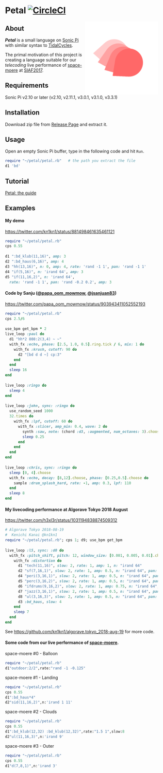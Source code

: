# Petal [![CircleCI](https://circleci.com/gh/siaflab/petal.svg?style=svg)](https://circleci.com/gh/siaflab/petal)
<img src="logo/p1.cfdg.png" alt="Petal logo" title="Petal" width="240" height="240" align="right" />

## About

_**Petal**_ is a small language on [Sonic Pi](http://sonic-pi.net/) with similar syntax to [TidalCycles](https://tidalcycles.org).

The primal motivation of this project is creating a language suitable for our _telecoding_ live performance of [space-moere](https://space-moere.org/) at [SIAF2017](https://siaf.jp/2017/).

## Requirements

Sonic Pi v2.10 or later (v2.10, v2.11.1, v3.0.1, v3.1.0, v3.3.1)

## Installation

Download zip file from [Release Page](https://github.com/siaflab/petal/releases/) and extract it.

## Usage

Open an empty Sonic Pi buffer, type in the following code and hit `Run`.

```ruby
require "~/petal/petal.rb"   # the path you extract the file
d1 'bd'
```

## Tutorial

[Petal: the guide](https://github.com/siaflab/petal/blob/master/patterns.md)

## Examples

#### My demo
https://twitter.com/kn1kn1/status/881498461635461121

```ruby
require "~/petal/petal.rb"
cps 0.55

d1 ":bd_klub(11,16)", amp: 3
d2 ":bd_haus(6,16)", amp: 4
d3 "hh(13,16)", n: 0, amp: 4, rate: 'rand -1 1', pan: 'rand -1 1'
d4 "if(5,16)", n: 'irand 64', amp: 3
d5 "if(11,16,2)", n: 'irand 64',
  rate: 'rand -1 1', pan: 'rand -0.2 0.2', amp: 3
```

#### Code by Sanju ([@papa_oom_mowmow](https://twitter.com/papa_oom_mowmow/), [@jsanjuan83](https://github.com/jsanjuan83))
https://twitter.com/papa_oom_mowmow/status/903943411052552193

```ruby
require "~/petal/petal.rb"
cps 2.5/6

use_bpm get_bpm * 2
live_loop :paul do
  d1 "hh*2 808:2(3,4) ~ ~"
  with_fx :echo, phase: [2.5, 1.0, 0.5].ring.tick / 6, mix: 1 do
    with_fx :krush, cutoff: 90 do
      d2 "[bd d d ~] cp:3"
    end
  end
  sleep 16
end

live_loop :ringo do
  sleep 4
end

live_loop :john, sync: :ringo do
  use_random_seed 1000
  32.times do
    with_fx :lpf, cutoff: 60 do
      with_fx :slicer, amp_min: 0.4, wave: 2 do
        synth :saw, note: (chord :d3, :augmented, num_octaves: 3).choose, release: 4.5 unless one_in 3
        sleep 0.25
      end
    end
  end
end

live_loop :chris, sync: :ringo do
  sleep [0, 4].choose
  with_fx :echo, decay: [8,12].choose, phase: [0.25,0.5].choose do
    sample :drum_splash_hard, rate: -1, amp: 0.3, lpf: 110
  end
  sleep 8
end
```

#### My livecoding performance at Algorave Tokyo 2018 August
https://twitter.com/h3xl3r/status/1031194838874509312

```ruby
# Algorave Tokyo 2018-08-19
#  Kenichi Kanai @kn1kn1
require "~/petal/petal.rb"; cps 1; d9; use_bpm get_bpm

live_loop :l5, sync: :d0 do
  with_fx :pitch_shift, pitch: 12, window_size: [0.001, 0.005, 0.01].choose do
    with_fx :distortion do
      d1 "tech(11,16)", slow: 2, rate: 1, amp: 1, n: "irand 64"
      d2 "sf(7,16,1)", slow: 2, rate: 1, amp: 0.5, n: "irand 64", pan: "rand -0.5 0.5"
      d4 "peri(3,16,1)", slow: 2, rate: 1, amp: 0.5, n: "irand 64", pan: "rand -0.5 0.5"
      d5 "perc(3,16,2)", slow: 2, rate: 1, amp: 0.5, n: "irand 64", pan: "rand -0.5 0.5"
      d6 "ifdrums(9,16,2)", slow: 2, rate: 1, amp: 0.75, n: "irand 64", pan: "rand -0.5 0.5"
      d7 "jazz(3,16,1)", slow: 2, rate: 1, amp: 0.5, n: "irand 64", pan: "rand -0.5 0.5"
      d8 "ul(3,16,3)", slow: 2, rate: 1, amp: 0.5, n: "irand 64", pan: "rand -0.5 0.5"
      d3 :bd_haus, slow: 4
    end
    sleep 7
  end
end
```

See https://github.com/kn1kn1/algorave.tokyo_2018-aug-19 for more code.

#### Some code from our live performance of [space-moere](http://space-moere.org/).

space-moere #0 - Balloon

```ruby
require "~/petal/petal.rb"
d1"outdoor:2/2",rate:"rand -1 -0.125"
```

space-moere #1 - Landing

```ruby
require "~/petal/petal.rb"
cps 0.55
d1":bd_haus*4"
d2"sid(11,16,2)",n:'irand 1 11'
```

space-moere #2 - Clouds

```ruby
require "~/petal/petal.rb"
cps 0.55
d1":bd_klub(12,32) :bd_klub(12,32)",rate:"1.5 1",slow:8
d2"ul(11,16,3)",n:'irand 9'
```

space-moere #3 - Outer

```ruby
require "~/petal/petal.rb"
cps 0.55
d1"d(7,8,1)",n:'irand 3'
```
